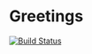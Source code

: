 # Greetings
[![Build Status](https://travis-ci.com/vitalikmordak/Greetings.svg?branch=master)](https://travis-ci.com/vitalikmordak/Greetings)

